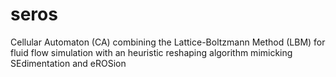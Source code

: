 # seros
Cellular Automaton (CA) combining the Lattice-Boltzmann Method (LBM) for fluid flow simulation with an heuristic reshaping algorithm mimicking SEdimentation and eROSion
